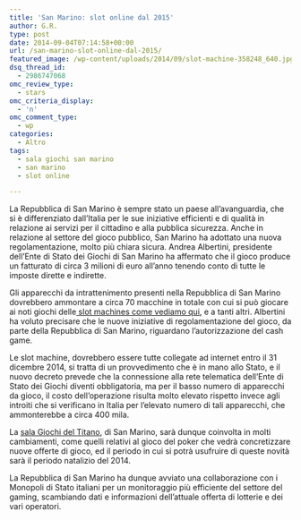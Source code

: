 ```yaml
---
title: 'San Marino: slot online dal 2015'
author: G.R.
type: post
date: 2014-09-04T07:14:58+00:00
url: /san-marino-slot-online-dal-2015/
featured_image: /wp-content/uploads/2014/09/slot-machine-358248_640.jpg
dsq_thread_id:
  - 2986747068
omc_review_type:
  - stars
omc_criteria_display:
  - 'n'
omc_comment_type:
  - wp
categories:
  - Altro
tags:
  - sala giochi san marino
  - san marino
  - slot online

---
```

<!--CusAdsVi1-->

<p style="margin-bottom: 0cm">
  La Repubblica di San Marino è sempre stato un paese all&#8217;avanguardia, che si è differenziato dall&#8217;Italia per le sue iniziative efficienti e di qualità in relazione ai servizi per il cittadino e alla pubblica sicurezza. Anche in relazione al settore del gioco pubblico, San Marino ha adottato una nuova regolamentazione, molto più chiara sicura. Andrea Albertini, presidente dell&#8217;Ente di Stato dei Giochi di San Marino ha affermato che il gioco produce un fatturato di circa 3 milioni di euro all&#8217;anno tenendo conto di tutte le imposte dirette e indirette.
</p>

<p style="margin-bottom: 0cm">
  Gli apparecchi da intrattenimento presenti nella Repubblica di San Marino dovrebbero ammontare a circa 70 macchine in totale con cui si può giocare ai noti giochi delle<span style="color: #000000"><a href="https://www.starcasino.it/slotmachine/" target="_blank"> <span lang="zxx">slot machines come vediamo qui</span></a>,</span> e a tanti altri. Albertini ha voluto precisare che le nuove iniziative di regolamentazione del gioco, da parte della Repubblica di San Marino, riguardano l&#8217;autorizzazione del cash game.
</p>

<!--CusAdsVi2-->

<p style="margin-bottom: 0cm">
  Le slot machine, dovrebbero essere tutte collegate ad internet entro il 31 dicembre 2014, si tratta di un provvedimento che è in mano allo Stato, e il nuovo decreto prevede che la connessione alla rete telematica dell&#8217;Ente di Stato dei Giochi diventi obbligatoria, ma per il basso numero di apparecchi da gioco, il costo dell&#8217;operazione risulta molto elevato rispetto invece agli introiti che si verificano in Italia per l&#8217;elevato numero di tali apparecchi, che ammonterebbe a circa 400 mila.
</p>

<p style="margin-bottom: 0cm">
  La <span style="color: #000080"><span lang="zxx"><span style="text-decoration: underline"><a href="http://it.wikipedia.org/wiki/Giochi_del_Titano">sala Giochi del Titano</a></span></span></span>, di San Marino, sarà dunque coinvolta in molti cambiamenti, come quelli relativi al gioco del poker che vedrà concretizzare nuove offerte di gioco, ed il periodo in cui si potrà usufruire di queste novità sarà il periodo natalizio del 2014.
</p>

<p style="margin-bottom: 0cm">
  La Repubblica di San Marino ha dunque avviato una collaborazione con i Monopoli di Stato italiani per un monitoraggio più efficiente del settore del gaming, scambiando dati e informazioni dell&#8217;attuale offerta di lotterie e dei vari operatori.
</p>

<div style="font-size: 0px; height: 0px; line-height: 0px; margin: 0; padding: 0; clear: both;">
</div>